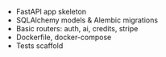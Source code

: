 - FastAPI app skeleton
- SQLAlchemy models & Alembic migrations
- Basic routers: auth, ai, credits, stripe
- Dockerfile, docker-compose
- Tests scaffold
